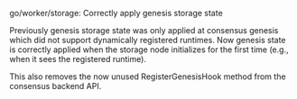 go/worker/storage: Correctly apply genesis storage state

Previously genesis storage state was only applied at consensus genesis which
did not support dynamically registered runtimes. Now genesis state is
correctly applied when the storage node initializes for the first time (e.g.,
when it sees the registered runtime).

This also removes the now unused RegisterGenesisHook method from the
consensus backend API.
